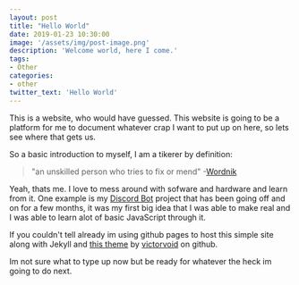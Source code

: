```yaml
---
layout: post
title: "Hello World"
date: 2019-01-23 10:30:00
image: '/assets/img/post-image.png'
description: 'Welcome world, here I come.'
tags:
- Other
categories:
- other
twitter_text: 'Hello World'
---
```


This is a website, who would have guessed. This website is going to be a platform for me to document whatever crap I want to put up on here, so lets see where that gets us. 

So a basic introduction to myself, I am a tikerer by definition:

> "an unskilled person who tries to fix or mend" -[Wordnik](https://www.wordnik.com/words/tinkerer)

 Yeah, thats me. I love to mess around with sofware and hardware and learn from it. One example is my [Discord Bot](https://github.com/BorealBlizzard/FinleyBot) project that has been going off and on for a few months, it was my first big idea that I was able to make real and I was able to learn alot of basic JavaScript through it.

If you couldn't tell already im using github pages to host this simple site along with Jekyll and [this theme](https://github.com/victorvoid/space-jekyll-template) by [victorvoid](https://github.com/victorvoid) on github.

Im not sure what to type up now but be ready for whatever the heck im going to do next. 